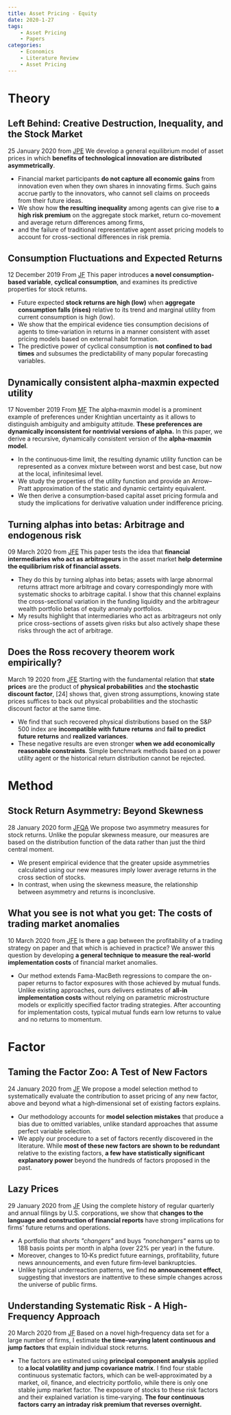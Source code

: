 ```yaml
---
title: Asset Pricing - Equity
date: 2020-1-27
tags: 
	- Asset Pricing
	- Papers
categories: 
	- Economics
	- Literature Review
	- Asset Pricing
---
```

# Theory
## Left Behind: Creative Destruction, Inequality, and the Stock Market
25 January 2020 from [JPE](http://pdfs.semanticscholar.org/be07/eb9c6ff27f8fee51f98f44d82e29164d6ab2.pdf)
We develop a general equilibrium model of asset prices in which __benefits of technological innovation are distributed asymmetrically__. 

+ Financial market participants __do not capture all economic gains__ from innovation even when they own shares in innovating firms. Such gains accrue partly to the innovators, who cannot sell claims on proceeds from their future ideas. 
+ We show how __the resulting inequality__ among agents can give rise to __a high risk premium__ on the aggregate stock market, return co-movement and average return differences among firms,
+ and the failure of traditional representative agent asset pricing models to account for cross-sectional differences in risk premia.

## Consumption Fluctuations and Expected Returns
12 December 2019 From [JF](https://onlinelibrary.wiley.com/doi/abs/10.1111/jofi.12870?af=R&utm_source=researcher_app&utm_medium=referral&utm_campaign=RESR_MRKT_Researcher_inbound)
This paper introduces __a novel consumption‐based variable__, __cyclical consumption__, and examines its predictive properties for stock returns. 

+ Future expected __stock returns are high (low)__ when __aggregate consumption falls (rises)__ relative to its trend and marginal utility from current consumption is high (low). 
+ We show that the empirical evidence ties consumption decisions of agents to time‐variation in returns in a manner consistent with asset pricing models based on external habit formation. 
+ The predictive power of cyclical consumption is __not confined to bad times__ and subsumes the predictability of many popular forecasting variables.

## Dynamically consistent alpha‐maxmin expected utility
17 November 2019 From [MF](https://www.econstor.eu/bitstream/10419/201618/1/IMW_working_paper_593.pdf)
The alpha‐maxmin model is a prominent example of preferences under Knightian uncertainty as it allows to distinguish ambiguity and ambiguity attitude. __These preferences are dynamically inconsistent for nontrivial versions of alpha.__ 
In this paper, we derive a recursive, dynamically consistent version of the __alpha‐maxmin model__. 

+ In the continuous‐time limit, the resulting dynamic utility function can be represented as a convex mixture between worst and best case, but now at the local, infinitesimal level.
+ We study the properties of the utility function and provide an Arrow–Pratt approximation of the static and dynamic certainty equivalent. 
+ We then derive a consumption‐based capital asset pricing formula and study the implications for derivative valuation under indifference pricing.

## Turning alphas into betas: Arbitrage and endogenous risk
09 March 2020 from [JFE](https://www.sciencedirect.com/science/article/pii/S0304405X20300441?dgcid=rss_sd_all&utm_source=researcher_app&utm_medium=referral&utm_campaign=RESR_MRKT_Researcher_inbound)
This paper tests the idea that __financial intermediaries who act as arbitrageurs__ in the asset market __help determine the equilibrium risk of financial assets__. 

+ They do this by turning alphas into betas; assets with large abnormal returns attract more arbitrage and covary correspondingly more with systematic shocks to arbitrage capital. I show that this channel explains the cross-sectional variation in the funding liquidity and the arbitrageur wealth portfolio betas of equity anomaly portfolios. 
+ My results highlight that intermediaries who act as arbitrageurs not only price cross-sections of assets given risks but also actively shape these risks through the act of arbitrage.

## Does the Ross recovery theorem work empirically?
March 19 2020 from [JFE](https://www.sciencedirect.com/science/article/pii/S0304405X20300763?dgcid=rss_sd_all&utm_source=researcher_app&utm_medium=referral&utm_campaign=RESR_MRKT_Researcher_inbound)
Starting with the fundamental relation that __state prices__ are the product of __physical probabilities__ and __the stochastic discount factor__, [24] shows that, given strong assumptions, knowing state prices suffices to back out physical probabilities and the stochastic discount factor at the same time. 

+ We find that such recovered physical distributions based on the S&P 500 index are __incompatible with future returns__ and __fail to predict future returns__ and __realized variances__. 
+ These negative results are even stronger __when we add economically reasonable constraints__. Simple benchmark methods based on a power utility agent or the historical return distribution cannot be rejected.

# Method
## Stock Return Asymmetry: Beyond Skewness
28 January 2020 form [JFQA](https://dx.doi.org/10.1017/S0022109019000206?urlappend=%3Fsource%3Drss&utm_source=researcher_app&utm_medium=referral&utm_campaign=RESR_MRKT_Researcher_inbound)
We propose two asymmetry measures for stock returns. Unlike the popular skewness measure, our measures are based on the distribution function of the data rather than just the third central moment. 

+ We present empirical evidence that the greater upside asymmetries calculated using our new measures imply lower average returns in the cross section of stocks.
+ In contrast, when using the skewness measure, the relationship between asymmetry and returns is inconclusive.

## What you see is not what you get: The costs of trading market anomalies
10 March 2020 from [JFE](https://dukespace.lib.duke.edu/dspace/bitstream/10161/15676/1/The%20Costs%20of%20Trading%20Market%20Anomalies.pdf)
Is there a gap between the profitability of a trading strategy on paper and that which is achieved in practice? We answer this question by developing __a general technique to measure the real-world implementation costs__ of financial market anomalies. 

+ Our method extends Fama-MacBeth regressions to compare the on-paper returns to factor exposures with those achieved by mutual funds. Unlike existing approaches, ours delivers estimates of __all-in implementation costs__ without relying on parametric microstructure models or explicitly specified factor trading strategies. After accounting for implementation costs, typical mutual funds earn low returns to value and no returns to momentum.


# Factor
## Taming the Factor Zoo: A Test of New Factors
24 January 2020 from [JF](https://onlinelibrary.wiley.com/doi/pdfdirect/10.1111/jofi.12883)
We propose a model selection method to systematically evaluate the contribution to asset pricing of any new factor, above and beyond what a high‐dimensional set of existing factors explains. 

+ Our methodology accounts for __model selection mistakes__ that produce a bias due to omitted variables, unlike standard approaches that assume perfect variable selection. 
+ We apply our procedure to a set of factors recently discovered in the literature. While __most of these new factors are shown to be redundant__ relative to the existing factors, __a few have statistically significant explanatory power__ beyond the hundreds of factors proposed in the past.

## Lazy Prices
29 January 2020 from [JF](https://onlinelibrary.wiley.com/doi/pdfdirect/10.1111/jofi.12885)
Using the complete history of regular quarterly and annual filings by U.S. corporations, we show that __changes to the language and construction of financial reports__ have strong implications for firms' future returns and operations. 

+ A portfolio that *shorts "changers"* and buys *"nonchangers"* earns up to 188 basis points per month in alpha (over 22% per year) in the future. 
+ Moreover, changes to 10‐Ks predict future earnings, profitability, future news announcements, and even future firm‐level bankruptcies. 
+ Unlike typical underreaction patterns, we find __no announcement effect__, suggesting that investors are inattentive to these simple changes across the universe of public firms.

##  Understanding Systematic Risk ‐ A High‐Frequency Approach
20 March 2020 from [JF](https://onlinelibrary.wiley.com/doi/pdfdirect/10.1111/jofi.12898)
Based on a novel high‐frequency data set for a large number of firms, I estimate __the time‐varying latent continuous and jump factors__ that explain individual stock returns. 
+ The factors are estimated using __principal component analysis__ applied to __a local volatility and jump covariance matrix__. I find four stable continuous systematic factors, which can be well‐approximated by a market, oil, finance, and electricity portfolio, while there is only one stable jump market factor. The exposure of stocks to these risk factors and their explained variation is time‐varying. __The four continuous factors carry an intraday risk premium that reverses overnight.__
